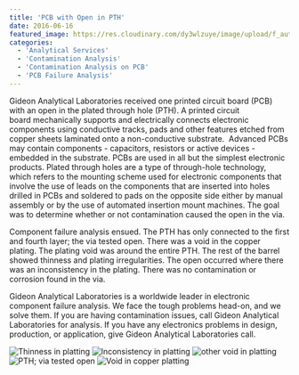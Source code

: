 ```yaml
---
title: 'PCB with Open in PTH'
date: 2016-06-16
featured_image: https://res.cloudinary.com/dy3wlzuye/image/upload/f_auto,c_scale,w_250/v1/GideonLabs/Thinness-in-platting.jpg
categories:
  - 'Analytical Services'
  - 'Contamination Analysis'
  - 'Contamination Analysis on PCB'
  - 'PCB Failure Analysis'
---
```


Gideon Analytical Laboratories received one printed circuit board (PCB) with an open in the plated through hole (PTH). A printed circuit board mechanically supports and electrically connects electronic components using conductive tracks, pads and other features etched from copper sheets laminated onto a non-conductive substrate.  Advanced PCBs may contain components - capacitors, resistors or active devices - embedded in the substrate. PCBs are used in all but the simplest electronic products. Plated through holes are a type of through-hole technology, which refers to the mounting scheme used for electronic components that involve the use of leads on the components that are inserted into holes drilled in PCBs and soldered to pads on the opposite side either by manual assembly or by the use of automated insertion mount machines. The goal was to determine whether or not contamination caused the open in the via.

Component failure analysis ensued. The PTH has only connected to the first and fourth layer; the via tested open. There was a void in the copper plating. The plating void was around the entire PTH. The rest of the barrel showed thinness and plating irregularities. The open occurred where there was an inconsistency in the plating. There was no contamination or corrosion found in the via.

Gideon Analytical Laboratories is a worldwide leader in electronic component failure analysis. We face the tough problems head-on, and we solve them. If you are having contamination issues, call Gideon Analytical Laboratories for analysis. If you have any electronics problems in design, production, or application, give Gideon Analytical Laboratories call.

![Thinness in platting](https://res.cloudinary.com/dy3wlzuye/image/upload/f_auto,c_scale,w_300/GideonLabs/Thinness-in-platting.jpg 'Thinness in platting')
![Inconsistency in platting](https://res.cloudinary.com/dy3wlzuye/image/upload/f_auto,c_scale,w_300/GideonLabs/Inconsistency-in-platting.jpg 'Inconsistency in platting')
![other void in platting](https://res.cloudinary.com/dy3wlzuye/image/upload/f_auto,c_scale,w_300/GideonLabs/other-void-in-platting.jpg 'other void in platting')
![PTH; via tested open](https://res.cloudinary.com/dy3wlzuye/image/upload/f_auto,c_scale,w_300/GideonLabs/PTH-via-tested-open.jpg 'PTH; via tested open')
![Void in copper platting](https://res.cloudinary.com/dy3wlzuye/image/upload/f_auto,c_scale,w_300/GideonLabs/Void-in-copper-platting.jpg 'Void in copper platting')
